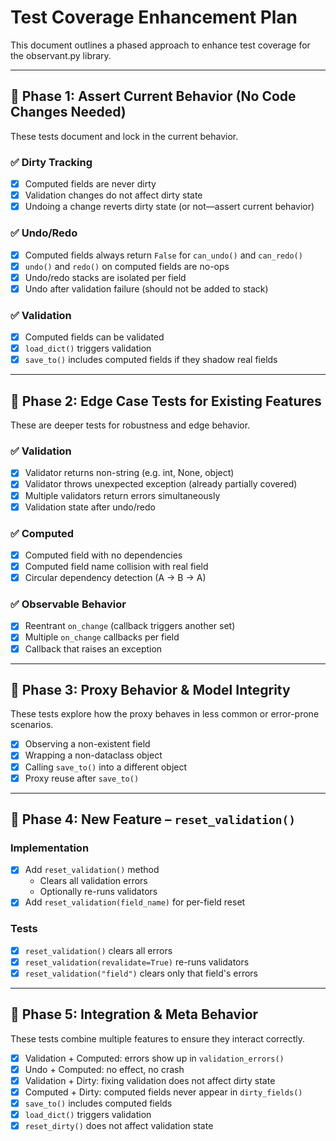 # Test Coverage Enhancement Plan

This document outlines a phased approach to enhance test coverage for the observant.py library.

---

## 🧪 Phase 1: Assert Current Behavior (No Code Changes Needed)

These tests document and lock in the current behavior.

### ✅ Dirty Tracking
- [x] Computed fields are never dirty
- [x] Validation changes do not affect dirty state
- [x] Undoing a change reverts dirty state (or not—assert current behavior)

### ✅ Undo/Redo
- [x] Computed fields always return `False` for `can_undo()` and `can_redo()`
- [x] `undo()` and `redo()` on computed fields are no-ops
- [x] Undo/redo stacks are isolated per field
- [x] Undo after validation failure (should not be added to stack)

### ✅ Validation
- [x] Computed fields can be validated
- [x] `load_dict()` triggers validation
- [x] `save_to()` includes computed fields if they shadow real fields

---

## 🧠 Phase 2: Edge Case Tests for Existing Features

These are deeper tests for robustness and edge behavior.

### ✅ Validation
- [x] Validator returns non-string (e.g. int, None, object)
- [x] Validator throws unexpected exception (already partially covered)
- [x] Multiple validators return errors simultaneously
- [x] Validation state after undo/redo

### ✅ Computed
- [x] Computed field with no dependencies
- [x] Computed field name collision with real field
- [x] Circular dependency detection (A → B → A)

### ✅ Observable Behavior
- [x] Reentrant `on_change` (callback triggers another set)
- [x] Multiple `on_change` callbacks per field
- [x] Callback that raises an exception

---

## 🧰 Phase 3: Proxy Behavior & Model Integrity

These tests explore how the proxy behaves in less common or error-prone scenarios.

- [x] Observing a non-existent field
- [x] Wrapping a non-dataclass object
- [x] Calling `save_to()` into a different object
- [x] Proxy reuse after `save_to()`

---

## 🧼 Phase 4: New Feature – `reset_validation()`

### Implementation
- [x] Add `reset_validation()` method
  - Clears all validation errors
  - Optionally re-runs validators
- [x] Add `reset_validation(field_name)` for per-field reset

### Tests
- [x] `reset_validation()` clears all errors
- [x] `reset_validation(revalidate=True)` re-runs validators
- [x] `reset_validation("field")` clears only that field's errors

---

## 🧪 Phase 5: Integration & Meta Behavior

These tests combine multiple features to ensure they interact correctly.

- [x] Validation + Computed: errors show up in `validation_errors()`
- [x] Undo + Computed: no effect, no crash
- [x] Validation + Dirty: fixing validation does not affect dirty state
- [x] Computed + Dirty: computed fields never appear in `dirty_fields()`
- [x] `save_to()` includes computed fields
- [x] `load_dict()` triggers validation
- [x] `reset_dirty()` does not affect validation state
